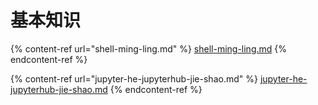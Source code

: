 # 基本知识

{% content-ref url="shell-ming-ling.md" %}
[shell-ming-ling.md](shell-ming-ling.md)
{% endcontent-ref %}

{% content-ref url="jupyter-he-jupyterhub-jie-shao.md" %}
[jupyter-he-jupyterhub-jie-shao.md](jupyter-he-jupyterhub-jie-shao.md)
{% endcontent-ref %}
